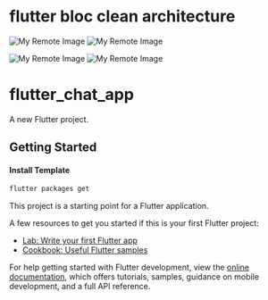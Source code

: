 # flutter bloc clean architecture

![My Remote Image](https://www.udrop.com/cache/plugins/filepreviewer/996347/f9e0e6307395100b809588a89b99c981546ddabda8a886a5a337ca10d89b9e99/1100x800_cropped.jpg)
![My Remote Image](https://www.udrop.com/cache/plugins/filepreviewer/996348/91800224b02d921155e12022503cccf4b04f1ff32b4e7c814155fcce4277721d/1100x800_cropped.jpg)

![My Remote Image](https://www.udrop.com/cache/plugins/filepreviewer/996349/e2547d61faee6b99fceed4adf61533da872fb6ea847f8d7927514faaa89f0b07/1100x800_cropped.jpg)
![My Remote Image](https://www.udrop.com/cache/plugins/filepreviewer/996352/c39eb7cd20a4f11c1a7a35edf36712bb79658924fd8685665b4f30289e684d77/1100x800_cropped.jpg)

# flutter_chat_app

A new Flutter project.

## Getting Started

#### Install Template

```sh
flutter packages get
```

This project is a starting point for a Flutter application.

A few resources to get you started if this is your first Flutter project:

- [Lab: Write your first Flutter app](https://docs.flutter.dev/get-started/codelab)
- [Cookbook: Useful Flutter samples](https://docs.flutter.dev/cookbook)

For help getting started with Flutter development, view the
[online documentation](https://docs.flutter.dev/), which offers tutorials,
samples, guidance on mobile development, and a full API reference.

```

```
